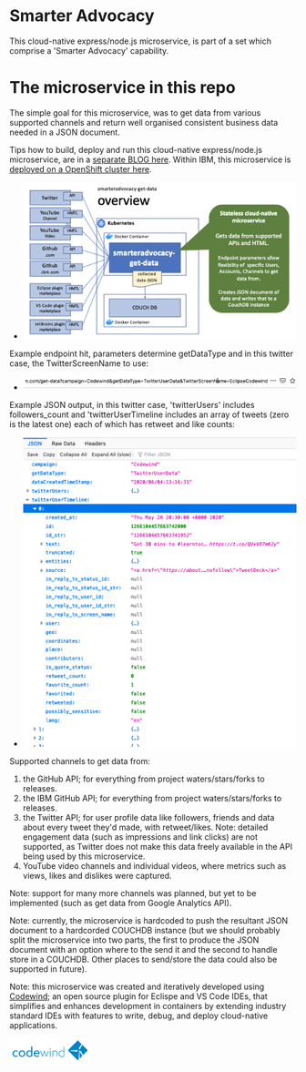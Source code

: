 # Smarter Advocacy

This cloud-native express/node.js microservice, is part of a set which comprise a 'Smarter Advocacy' capability. 

# The microservice in this repo

The simple goal for this microservice, was to get data from various supported channels and return well organised consistent business data needed in a JSON document. 

Tips how to build, deploy and run this cloud-native express/node.js microservice, are in a 
[separate BLOG here](https://medium.com/nikcanvin/how-to-build-a-docker-microservice-application-and-deploy-to-openshift-fdb0769f1b9f).
Within IBM, this microservice is [deployed on a OpenShift cluster here](http://smart-adv-get-data-default.apps.riffled.os.fyre.ibm.com/).

 - ![overview picture](images/overview.png?raw=true "Diagramatic overview of this picture")

Example endpoint hit, parameters determine getDataType and in this twitter case, the TwitterScreenName to use:

 - ![example endpoint hit](images/example-hit-twitter-endpoint.png?raw=true "Example endpoint hit")

Example JSON output, in this twitter case, 'twitterUsers' includes followers_count and 'twitterUserTimeline includes an array of tweets (zero is the latest one) each of which has retweet and like counts:

 - ![examle twitter JSON output](images/example-twitter-json-output.png?raw=true "examle twitter JSON output")

Supported channels to get data from:
1. the GitHub API; for everything from project waters/stars/forks to releases.
2. the IBM GitHub API; for everything from project waters/stars/forks to releases.
3. the Twitter API; for user profile data like followers, friends and data about every tweet they'd made, with retweet/likes. Note: detailed engagement data (such as impressions and link clicks) are not supported, as Twitter does not make this data freely available in the API being used by this microservice. 
4. YouTube video channels and individual videos, where metrics such as views, likes and dislikes were captured.

Note: support for many more channels was planned, but yet to be implemented (such as get data from Google Analytics API).

Note: currently, the microservice is hardcoded to push the resultant JSON document to a hardcorded COUCHDB instance (but we should probably split the microservice into two parts, the first to produce the JSON document with an option where to the send it and the second to handle store in a COUCHDB. Other places to send/store the data could also be supported in future).

Note: this microservice was created and iteratively developed using [Codewind](https://www.eclipse.org/codewind/); an open source plugin for Eclispe and VS Code IDEs, that simplifies and enhances development in containers by extending industry standard IDEs with features to write, debug, and deploy cloud-native applications. 

![Codewind logo](images/codewind.png?raw=true "Codewind logo")
